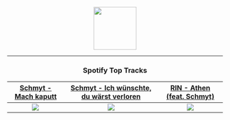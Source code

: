 <p align="center">
  <a href="https://www.tobiasmichael.de">
    <img src="https://tm-website-static.s3.eu-central-1.amazonaws.com/logo.png" width="100" height="100"/>
  </a>
</p>

---

<h3 align="center">Spotify Top Tracks</h3>

[Schmyt - Mach kaputt](https://open.spotify.com/track/5BYHix1INNkgiIjcnlewIh)|[Schmyt - Ich wünschte, du wärst verloren](https://open.spotify.com/track/40eThGfQt1VehllIdIsQdr)|[RIN - Athen (feat. Schmyt)](https://open.spotify.com/track/3dcPhEEJdBOWZ6w1iEtGcJ)
:---:|:----:|:----:
<img src="https://i.scdn.co/image/ab67616d00001e020602b509c9fe24bf70509570"/>|<img src="https://i.scdn.co/image/ab67616d00001e02a3154e603caef1f79548778f"/>|<img src="https://i.scdn.co/image/ab67616d00001e029db70e8a5bc2b6ef6614dea5"/>
